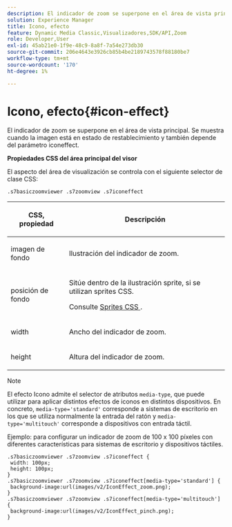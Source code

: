 ```yaml
---
description: El indicador de zoom se superpone en el área de vista principal. Se muestra cuando la imagen está en estado de restablecimiento y también depende del parámetro iconeffect.
solution: Experience Manager
title: Icono, efecto
feature: Dynamic Media Classic,Visualizadores,SDK/API,Zoom
role: Developer,User
exl-id: 45ab21e0-1f9e-48c9-8a8f-7a54e273db30
source-git-commit: 206e4643e3926cb85b4be2189743578f88180be7
workflow-type: tm+mt
source-wordcount: '170'
ht-degree: 1%

---
```


# Icono, efecto{#icon-effect}

El indicador de zoom se superpone en el área de vista principal. Se muestra cuando la imagen está en estado de restablecimiento y también depende del parámetro iconeffect.

<!--<a id="section_061E550C1C1D4DB2BD663A898895B38C"></a>-->

**Propiedades CSS del área principal del visor**

El aspecto del área de visualización se controla con el siguiente selector de clase CSS:

```
.s7basiczoomviewer .s7zoomview .s7iconeffect
```

<table id="table_94EE3F5BBE4547C0B4943471CEE7EDE4"> 
 <thead> 
  <tr> 
   <th colname="col1" class="entry"> <p> CSS, propiedad </p> </th> 
   <th colname="col2" class="entry"> <p>Descripción </p> </th> 
  </tr> 
 </thead>
 <tbody> 
  <tr> 
   <td colname="col1"> <p> <span class="codeph"> imagen de fondo  </span> </p> </td> 
   <td colname="col2"> <p> Ilustración del indicador de zoom. </p> </td> 
  </tr> 
  <tr> 
   <td colname="col1"> <p> <span class="codeph"> posición de fondo  </span> </p> </td> 
   <td colname="col2"> <p> Sitúe dentro de la ilustración sprite, si se utilizan sprites CSS. </p> <p>Consulte <a href="../../../c-html5-s7-aem-asset-viewers/c-html5-20-basic-zoom-viewer-about/c-html5-20-basic-zoom-viewer-customizingviewer/c-html5-20-basic-zoom-viewer-customizingviewer.md#section-9b6d8d601cb441d08214dada7bb4eddc" format="dita" scope="local"> Sprites CSS </a>. </p> </td> 
  </tr> 
  <tr> 
   <td colname="col1"> <p> <span class="codeph"> width </span> </p> </td> 
   <td colname="col2"> <p>Ancho del indicador de zoom. </p> </td> 
  </tr> 
  <tr> 
   <td colname="col1"> <p> <span class="codeph"> height </span> </p> </td> 
   <td colname="col2"> <p>Altura del indicador de zoom. </p> </td> 
  </tr> 
 </tbody> 
</table>

>[!NOTE]
>
>El efecto Icono admite el selector de atributos `media-type`, que puede utilizar para aplicar distintos efectos de iconos en distintos dispositivos. En concreto, `media-type='standard'` corresponde a sistemas de escritorio en los que se utiliza normalmente la entrada del ratón y `media-type='multitouch'` corresponde a dispositivos con entrada táctil.

Ejemplo: para configurar un indicador de zoom de 100 x 100 píxeles con diferentes características para sistemas de escritorio y dispositivos táctiles.

```
.s7basiczoomviewer .s7zoomview .s7iconeffect { 
 width: 100px; 
 height: 100px; 
} 
.s7basiczoomviewer .s7zoomview .s7iconeffect[media-type='standard'] { 
 background-image:url(images/v2/IconEffect_zoom.png); 
} 
.s7basiczoomviewer .s7zoomview .s7iconeffect[media-type='multitouch'] { 
 background-image:url(images/v2/IconEffect_pinch.png); 
}
```
